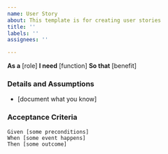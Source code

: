```yaml
---
name: User Story
about: This template is for creating user stories
title: ''
labels: ''
assignees: ''

---
```


**As a** [role]
**I need** [function]
**So that** [benefit]

 ### Details and Assumptions
* [document what you know]

 ### Acceptance Criteria
```gherkin
Given [some preconditions]
When [some event happens]
Then [some outcome]
```
